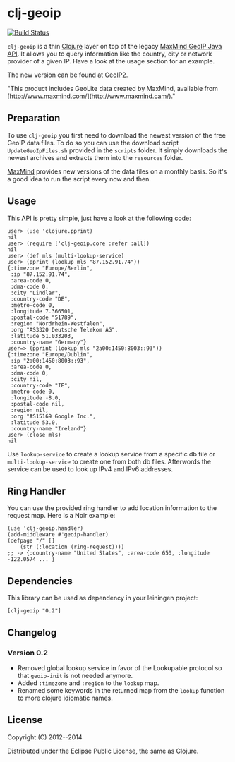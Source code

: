 # clj-geoip

[![Build Status](https://secure.travis-ci.org/bertschneider/clj-geoip.png)](http://travis-ci.org/bertschneider/clj-geoip)

`clj-geoip` is a thin [Clojure](http://www.clojure.com) layer on top
of the legacy [MaxMind GeoIP Java API](https://github.com/maxmind/geoip-api-java). It allows
you to query information like the country, city or network provider of
a given IP. Have a look at the usage section for an example.

The new version can be found at [GeoIP2](https://github.com/maxmind/GeoIP2-java).

"This product includes GeoLite data created by MaxMind, available from [http://www.maxmind.com/](http://www.maxmind.cam/)."

## Preparation

To use `clj-geoip` you first need to download the newest version of
the free GeoIP data files. To do so you can use the download script
`UpdateGeoIpFiles.sh` provided in the `scripts` folder.
It simply downloads the newest archives and extracts them into
the `resources` folder.

[MaxMind](http://www.maxmind.com/) provides new versions of the data
files on a monthly basis. So it's a good idea to run the script every
now and then.

## Usage

This API is pretty simple, just have a look at the following code:

    user> (use 'clojure.pprint)
    nil
    user> (require ['clj-geoip.core :refer :all])
    nil
    user> (def mls (multi-lookup-service)
    user> (pprint (lookup mls "87.152.91.74"))
    {:timezone "Europe/Berlin",
     :ip "87.152.91.74",
     :area-code 0,
     :dma-code 0,
     :city "Lindlar",
     :country-code "DE",
     :metro-code 0,
     :longitude 7.366501,
     :postal-code "51789",
     :region "Nordrhein-Westfalen",
     :org "AS3320 Deutsche Telekom AG",
     :latitude 51.033203,
     :country-name "Germany"}
    user=> (pprint (lookup mls "2a00:1450:8003::93"))
    {:timezone "Europe/Dublin",
     :ip "2a00:1450:8003::93",
     :area-code 0,
     :dma-code 0,
     :city nil,
     :country-code "IE",
     :metro-code 0,
     :longitude -8.0,
     :postal-code nil,
     :region nil,
     :org "AS15169 Google Inc.",
     :latitude 53.0,
     :country-name "Ireland"}
    user> (close mls)
    nil

Use `lookup-service` to create a lookup service from a specific db file or `multi-lookup-service` to create one from both db files.
Afterwords the service can be used to look up IPv4 and IPv6 addresses.

## Ring Handler

You can use the provided ring handler to add location information to
the request map. Here is a Noir example:

    (use 'clj-geoip.handler)
    (add-middleware #'geoip-handler)
    (defpage "/" []
        (str (:location (ring-request))))
    ;; -> {:country-name "United States", :area-code 650, :longitude -122.0574 ... }

## Dependencies

This library can be used as dependency in your leiningen project:

    [clj-geoip "0.2"]

## Changelog

### Version 0.2
- Removed global lookup service in favor of the Lookupable protocol so that `geoip-init` is not needed anymore.
- Added `:timezone` and `:region` to the `lookup` map. 
- Renamed some keywords in the returned map from the `lookup` function to more clojure idiomatic names.

## License

Copyright (C) 2012--2014

Distributed under the Eclipse Public License, the same as Clojure.
